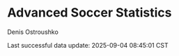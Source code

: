 # Advanced Soccer Statistics
Denis Ostroushko

<!-- gfm -->

Last successful data update: 2025-09-04 08:45:01 CST
